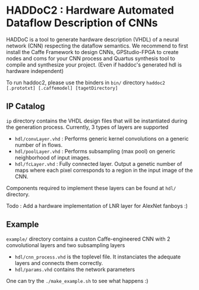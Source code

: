# HADDoC2 :  Hardware Automated Dataflow Description of CNNs
HADDoC is a tool to generate hardware description (VHDL) of a neural network (CNN) respecting the dataflow semantics. 
We recommend to first install the Caffe Framework to design CNNs, GPStudio-FPGA to create nodes and coms for your CNN process and Quartus synthesis tool to compile and synthesize your project. (Even if haddoc's generated hdl is hardware independent)

To run haddoc2, please use the binders in `bin/` directory
`haddoc2 [.prototxt] [.caffemodel] [tagetDirectory]`

## IP Catalog
`ip` directory contains the VHDL design files that will be instantiated during the generation process.  Currently, 3 types of layers are supported
- `hdl/convLayer.vhd` : Performs generic kernel convolutions on a generic number of in flows.
- `hdl/poolLayer.vhd` : Performs subsampling (max pool) on generic neighborhood of input images.
- `hdl/fcLayer.vhd`   : Fully connected layer. Output a genetic number of maps where each pixel corresponds to a region in the input image of the CNN.

Components required to implement these layers can be found at `hdl/` directory.

Todo : Add a hardware implementation of LNR layer for AlexNet fanboys :)



## Example
`example/` directory contains a custon Caffe-engineered CNN with 2 convolutional layers and two subsampling layers
- `hdl/cnn_process.vhd` is the toplevel file. It instanciates the adequate layers and connects them correctly.
- `hdl/params.vhd` contains the network parameters

One can try the `./make_example.sh` to see what happens :)

